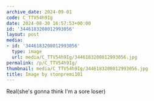 ```yaml
---
archive_date: 2024-09-01
code: C_TTV54h9Ig
date: 2024-08-30 16:57:53+00:00
id: '3446183208012993056'
layout: post
media:
- id: '3446183208012993056'
  type: image
  url: media/C_TTV54h9Ig/3446183208012993056.jpg
permalink: /p/C_TTV54h9Ig/
thumbnail: media/C_TTV54h9Ig/3446183208012993056.jpg
title: Image by stonpremi101
---
```


Real(she's gonna think I'm a sore loser)